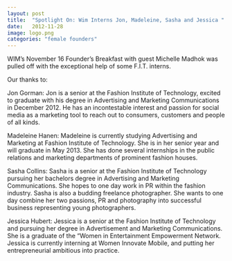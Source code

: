 ```yaml
---
layout: post
title:  "Spotlight On: Wim Interns Jon, Madeleine, Sasha and Jessica "
date:   2012-11-28
image: logo.png
categories: "female founders"
---
```



WIM’s November 16 Founder’s Breakfast with guest Michelle Madhok was pulled off with the exceptional help of some F.I.T. interns. 

Our thanks to:

Jon Gorman: Jon is a senior at the Fashion Institute of Technology, excited to graduate with his degree in Advertising and Marketing Communications in December 2012.   He has an incontestable interest and passion for social media as a marketing tool to reach out to consumers, customers and people of all kinds.

Madeleine Hanen: Madeleine is currently studying Advertising and Marketing at Fashion Institute of Technology. She is in her senior year and will graduate in May 2013. She has done several internships in the public relations and marketing departments of prominent fashion houses.

Sasha Collins: Sasha is a senior at the Fashion Institute of Technology pursuing her bachelors degree in Advertising and Marketing Communications. She hopes to one day work in PR within the fashion industry. Sasha is also a budding freelance photographer. She wants to one day combine her two passions, PR and photography into successful business representing young photographers.

Jessica Hubert: Jessica is a senior at the Fashion Institute of Technology and pursuing her degree in Advertisement and Marketing Communications. She is a graduate of the “Women in Entertainment Empowerment Network.  Jessica is currently interning at Women Innovate Mobile, and putting her entrepreneurial ambitious into practice.